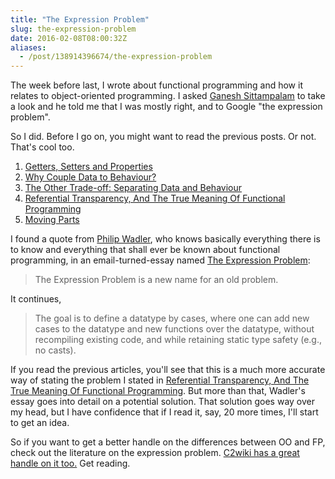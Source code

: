```yaml
---
title: "The Expression Problem"
slug: the-expression-problem
date: 2016-02-08T08:00:32Z
aliases:
  - /post/138914396674/the-expression-problem
---
```


The week before last, I wrote about functional programming and how it relates to object-oriented programming. I asked [Ganesh Sittampalam][@eleganesh] to take a look and he told me that I was mostly right, and to Google "the expression problem".

So I did. Before I go on, you might want to read the previous posts. Or not. That's cool too.

  1. [Getters, Setters and Properties][]
  2. [Why Couple Data to Behaviour?][]
  3. [The Other Trade-off: Separating Data and Behaviour][]
  4. [Referential Transparency, And The True Meaning Of Functional Programming][]
  5. [Moving Parts][]

I found a quote from [Philip Wadler][@PhilipWadler], who knows basically everything there is to know and everything that shall ever be known about functional programming, in an email-turned-essay named [The Expression Problem][]:

> The Expression Problem is a new name for an old problem.

<!--more-->

It continues,

> The goal is to define a datatype by cases, where one can add new cases to the datatype and new functions over the datatype, without recompiling existing code, and while retaining static type safety (e.g., no casts).

If you read the previous articles, you'll see that this is a much more accurate way of stating the problem I stated in [Referential Transparency, And The True Meaning Of Functional Programming][]. But more than that, Wadler's essay goes into detail on a potential solution. That solution goes way over my head, but I have confidence that if I read it, say, 20 more times, I'll start to get an idea.

So if you want to get a better handle on the differences between OO and FP, check out the literature on the expression problem. [C2wiki has a great handle on it too.][C2: Expression Problem] Get reading.

[Getters, Setters and Properties]: http://monospacedmonologues.com/post/138009972532/getters-setters-and-properties
[Why Couple Data to Behaviour?]: http://monospacedmonologues.com/post/138076164433/why-couple-data-to-behaviour
[The Other Trade-off: Separating Data and Behaviour]: http://monospacedmonologues.com/post/138140507048/the-other-trade-off-separating-data-and-behaviour
[Referential Transparency, And The True Meaning Of Functional Programming]: http://monospacedmonologues.com/post/138204666541/referential-transparency-and-the-true-meaning-of
[Moving Parts]: http://monospacedmonologues.com/post/138268503035/moving-parts

[@eleganesh]: https://twitter.com/eleganesh
[@PhilipWadler]: https://twitter.com/PhilipWadler
[The Expression Problem]: http://homepages.inf.ed.ac.uk/wadler/papers/expression/expression.txt
[C2: Expression Problem]: http://c2.com/cgi/wiki?ExpressionProblem
